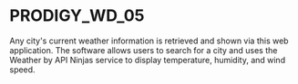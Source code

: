 # PRODIGY_WD_05
Any city's current weather information is retrieved and shown via this web application. The software allows users to search for a city and uses the Weather by API Ninjas service to display temperature, humidity, and wind speed.
